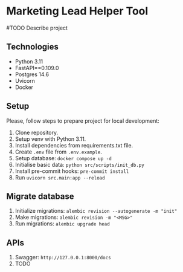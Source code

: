 # Marketing Lead Helper Tool

#TODO Describe project

## Technologies
- Python 3.11
- FastAPI==0.109.0
- Postgres 14.6
- Uvicorn
- Docker

## Setup
Please, follow steps to prepare project for local development:
1. Clone repository.
2. Setup venv with Python 3.11.
3. Install dependencies from requirements.txt file.
4. Create `.env` file from `.env.example`.
5. Setup database: `docker compose up -d`
6. Initialise basic data: `python src/scripts/init_db.py`
7. Install pre-commit hooks: `pre-commit install`
8. Run `uvicorn src.main:app --reload`

## Migrate database
1. Initialize migrations: `alembic revision --autogenerate -m "init"`
2. Make migrations: `alembic revision -m "<MSG>"`
3. Run migrations: `alembic upgrade head`

## APIs
1. Swagger: `http://127.0.0.1:8000/docs`
2. TODO
